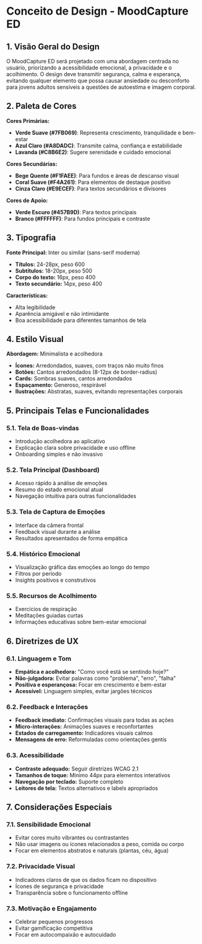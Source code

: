 # Conceito de Design - MoodCapture ED

## 1. Visão Geral do Design

O MoodCapture ED será projetado com uma abordagem centrada no usuário, priorizando a acessibilidade emocional, a privacidade e o acolhimento. O design deve transmitir segurança, calma e esperança, evitando qualquer elemento que possa causar ansiedade ou desconforto para jovens adultos sensíveis a questões de autoestima e imagem corporal.

## 2. Paleta de Cores

**Cores Primárias:**
- **Verde Suave (#7FB069)**: Representa crescimento, tranquilidade e bem-estar
- **Azul Claro (#A8DADC)**: Transmite calma, confiança e estabilidade
- **Lavanda (#C8B6E2)**: Sugere serenidade e cuidado emocional

**Cores Secundárias:**
- **Bege Quente (#F1FAEE)**: Para fundos e áreas de descanso visual
- **Coral Suave (#F4A261)**: Para elementos de destaque positivo
- **Cinza Claro (#E9ECEF)**: Para textos secundários e divisores

**Cores de Apoio:**
- **Verde Escuro (#457B9D)**: Para textos principais
- **Branco (#FFFFFF)**: Para fundos principais e contraste

## 3. Tipografia

**Fonte Principal:** Inter ou similar (sans-serif moderna)
- **Títulos:** 24-28px, peso 600
- **Subtítulos:** 18-20px, peso 500
- **Corpo do texto:** 16px, peso 400
- **Texto secundário:** 14px, peso 400

**Características:**
- Alta legibilidade
- Aparência amigável e não intimidante
- Boa acessibilidade para diferentes tamanhos de tela

## 4. Estilo Visual

**Abordagem:** Minimalista e acolhedora
- **Ícones:** Arredondados, suaves, com traços não muito finos
- **Botões:** Cantos arredondados (8-12px de border-radius)
- **Cards:** Sombras suaves, cantos arredondados
- **Espaçamento:** Generoso, respirável
- **Ilustrações:** Abstratas, suaves, evitando representações corporais

## 5. Principais Telas e Funcionalidades

### 5.1. Tela de Boas-vindas
- Introdução acolhedora ao aplicativo
- Explicação clara sobre privacidade e uso offline
- Onboarding simples e não invasivo

### 5.2. Tela Principal (Dashboard)
- Acesso rápido à análise de emoções
- Resumo do estado emocional atual
- Navegação intuitiva para outras funcionalidades

### 5.3. Tela de Captura de Emoções
- Interface da câmera frontal
- Feedback visual durante a análise
- Resultados apresentados de forma empática

### 5.4. Histórico Emocional
- Visualização gráfica das emoções ao longo do tempo
- Filtros por período
- Insights positivos e construtivos

### 5.5. Recursos de Acolhimento
- Exercícios de respiração
- Meditações guiadas curtas
- Informações educativas sobre bem-estar emocional

## 6. Diretrizes de UX

### 6.1. Linguagem e Tom
- **Empática e acolhedora:** "Como você está se sentindo hoje?"
- **Não-julgadora:** Evitar palavras como "problema", "erro", "falha"
- **Positiva e esperançosa:** Focar em crescimento e bem-estar
- **Acessível:** Linguagem simples, evitar jargões técnicos

### 6.2. Feedback e Interações
- **Feedback imediato:** Confirmações visuais para todas as ações
- **Micro-interações:** Animações suaves e reconfortantes
- **Estados de carregamento:** Indicadores visuais calmos
- **Mensagens de erro:** Reformuladas como orientações gentis

### 6.3. Acessibilidade
- **Contraste adequado:** Seguir diretrizes WCAG 2.1
- **Tamanhos de toque:** Mínimo 44px para elementos interativos
- **Navegação por teclado:** Suporte completo
- **Leitores de tela:** Textos alternativos e labels apropriados

## 7. Considerações Especiais

### 7.1. Sensibilidade Emocional
- Evitar cores muito vibrantes ou contrastantes
- Não usar imagens ou ícones relacionados a peso, comida ou corpo
- Focar em elementos abstratos e naturais (plantas, céu, água)

### 7.2. Privacidade Visual
- Indicadores claros de que os dados ficam no dispositivo
- Ícones de segurança e privacidade
- Transparência sobre o funcionamento offline

### 7.3. Motivação e Engajamento
- Celebrar pequenos progressos
- Evitar gamificação competitiva
- Focar em autocompaixão e autocuidado

